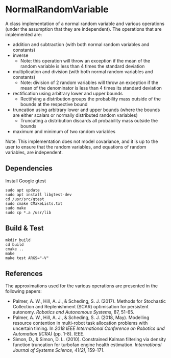 # NormalRandomVariable
A class implementation of a normal random variable and various operations (under the assumption that they are independent). The operations that are implemented are:

- addition and subtraction (with both normal random variables and constants)
- inverse
    - Note: this operation will throw an exception if the mean of the random variable is less than 4 times the standard deviation
- multiplication and division (with both normal random variables and constants)
    - Note: division of 2 random variables will throw an exception if the mean of the denominator is less than 4 times its standard deviation
- rectification using arbitrary lower and upper bounds
    - Rectifying a distribution groups the probability mass outside of the bounds at the respective bound
- truncation using arbitrary lower and upper bounds (where the bounds are either scalars or normally distributed random variables)
    - Truncating a distribution discards all probability mass outside the bounds
- maximum and minimum of two random variables

Note: This implementation does not model covariance, and it is up to the user to ensure that the random variables, and equations of random variables, are independent. 

## Dependencies

Install Google gtest

    sudo apt update
    sudo apt install libgtest-dev
    cd /usr/src/gtest
    sudo cmake CMakeLists.txt
    sudo make
    sudo cp *.a /usr/lib


## Build & Test

    mkdir build
    cd build
    cmake ..
    make
    make test ARGS="-V"

## References

The approximations used for the various operations are presented in the following papers:

- Palmer, A. W., Hill, A. J., & Scheding, S. J. (2017). Methods for Stochastic Collection and Replenishment (SCAR) optimisation for persistent autonomy. _Robotics and Autonomous Systems_, 87, 51-65.
- Palmer, A. W., Hill, A. J., & Scheding, S. J. (2018, May). Modelling resource contention in multi-robot task allocation problems with uncertain timing. In _2018 IEEE International Conference on Robotics and Automation (ICRA)_ (pp. 1-8). IEEE.
- Simon, D., & Simon, D. L. (2010). Constrained Kalman filtering via density function truncation for turbofan engine health estimation. _International Journal of Systems Science, 41(2)_, 159-171.
